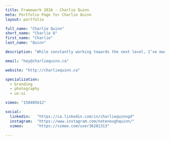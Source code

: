 ```yaml
---
title: Framework 2016 - Charlie Quinn
meta: Portfolio Page for Charlie Quinn
layout: portfolio

full_name: "Charlie Quinn"
short_name: "Charlie Q"
first_name: "Charlie"
last_name: "Quinn"

description: "While constantly working towards the next level, I’ve made a habit of going back to upgrade my skills and search for hidden treasures."

email: "hey@charliequinn.ca"

website: "http://charliequinn.ca"

specialization:
  - branding
  - photography
  - ux-ui

vimeo: "158405612"

social:
  linkedin:   "https://ca.linkedin.com/in/charliequinngd"
  instagram:  "https://www.instagram.com/notenoughquinn/"
  vimeo:      "https://vimeo.com/user36281313"

---
```


